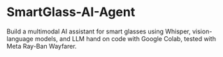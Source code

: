 # SmartGlass-AI-Agent
Build a multimodal AI assistant for smart glasses using Whisper, vision-language models, and LLM hand on code with Google Colab, tested with Meta Ray-Ban Wayfarer.
